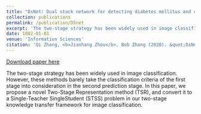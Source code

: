 ```yaml
---
title: "DsNet: Dual stack network for detecting diabetes mellitus and chronic kidney disease"
collection: publications
permalink: /publication/DSnet
excerpt: 'The two-stage strategy has been widely used in image classification. However, these methods barely take the classification criteria of the first stage into consideration in the second prediction stage. In this paper, we propose a novel Two-Stage Representation method (TSR), and convert it to a Single-Teacher SingleStudent (STSS) problem in our two-stage knowledge transfer framework for image classification.'
date: 1002-01-01
venue: 'Information Sciences'
citation: 'Qi Zhang, <b>Jianhang Zhou</b>, Bob Zhang (2020). &quot;DsNet: Dual stack network for detecting diabetes mellitus and chronic kidney disease.&quot; <i>Information Sciences</i>, 547, 945-962.'
---
```


[Download paper here](http://combatzhou.github.io/files/1-s2.0-S0020025520308343-main.pdf)

The two-stage strategy has been widely used in image classification. However, these methods barely take the classification criteria of the first stage into consideration in the second prediction stage. In this paper, we propose a novel Two-Stage Representation method (TSR), and convert it to a Single-Teacher SingleStudent (STSS) problem in our two-stage knowledge transfer framework for image classification.
